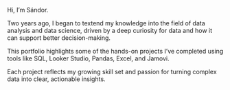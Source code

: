 Hi, I’m Sándor.

Two years ago, I began to textend my knowledge into the field of data analysis and data science, driven by a deep curiosity for data and how it can support better decision-making.

This portfolio highlights some of the hands-on projects I’ve completed using tools like SQL, Looker Studio, Pandas, Excel, and Jamovi.

Each project reflects my growing skill set and passion for turning complex data into clear, actionable insights.
